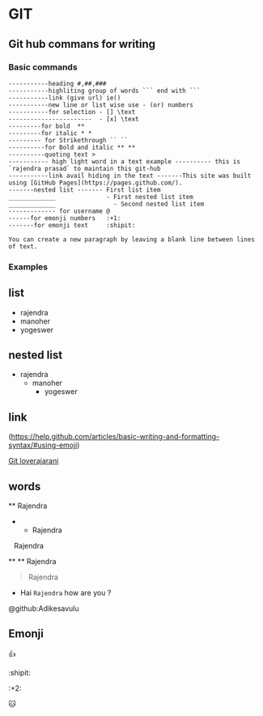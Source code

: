 # GIT
## Git hub commans for writing
### Basic commands
```
-----------heading #,##,###
-----------highliting group of words ``` end with ```
-----------link (give url) ie()
-----------new line or list wise use - (or) numbers
-----------for selection - [] \text
-----------------------  - [x] \text
---------for bold  **
---------for italic * *
--------- for Strikethrough `` ``
----------for Bold and italic ** **
----------quoting text >
----------- high light word in a text example ---------- this is `rajendra prasad` to maintain this git-hub
-----------link avail hiding in the text -------This site was built using [GitHub Pages](https://pages.github.com/).
-------nested list ------- First list item
_____________              - First nested list item
_____________                - Second nested list item
------------- for username @
------for emonji numbers   :+1:
-------for emonji text     :shipit:

You can create a new paragraph by leaving a blank line between lines of text.

```
### Examples
## list
- rajendra
- manoher
- yogeswer
## nested list
- rajendra
  - manoher
    - yogeswer
## link
(https://help.github.com/articles/basic-writing-and-formatting-syntax/#using-emoji)

[Git loverajarani](https://github.com/loverajarani/devops)
## words
** Rajendra

* * Rajendra

`` `` Rajendra

** ** Rajendra

> Rajendra

- Hai `Rajendra` how are you ?

@github:Adikesavulu

## Emonji
:+1:

:shipit:

:+2:

:cat:
                             
